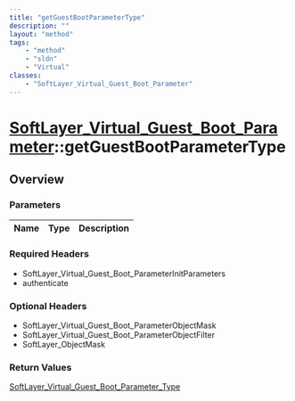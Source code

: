 ```yaml
---
title: "getGuestBootParameterType"
description: ""
layout: "method"
tags:
    - "method"
    - "sldn"
    - "Virtual"
classes:
    - "SoftLayer_Virtual_Guest_Boot_Parameter"
---
```

# [SoftLayer_Virtual_Guest_Boot_Parameter](/reference/services/SoftLayer_Virtual_Guest_Boot_Parameter)::getGuestBootParameterType




## Overview 


### Parameters 
|Name | Type | Description |
| --- | --- | --- |


### Required Headers
* SoftLayer_Virtual_Guest_Boot_ParameterInitParameters
* authenticate

### Optional Headers
* SoftLayer_Virtual_Guest_Boot_ParameterObjectMask
* SoftLayer_Virtual_Guest_Boot_ParameterObjectFilter
* SoftLayer_ObjectMask

### Return Values
<a href='/reference/datatypes/SoftLayer_Virtual_Guest_Boot_Parameter_Type'>SoftLayer_Virtual_Guest_Boot_Parameter_Type </a>

